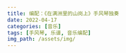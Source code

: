 ```yaml
---
title: 编配：《在满洲里的山岗上》手风琴独奏
date: 2022-04-17
categories: [音乐]
tags: [手风琴, 乐谱, 音乐编配]
img_path: /assets/img/
---
```



